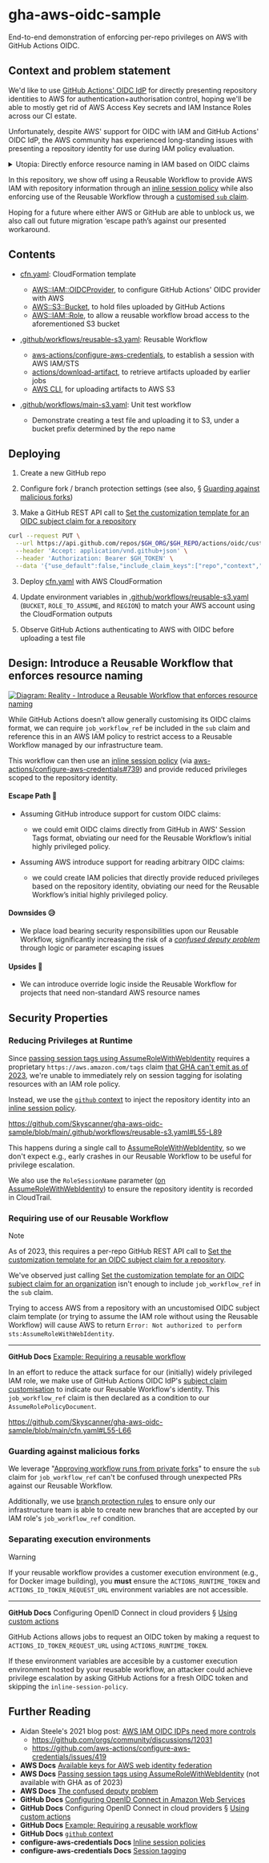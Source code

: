 # gha-aws-oidc-sample
End-to-end demonstration of enforcing per-repo privileges on AWS with GitHub Actions OIDC.

## Context and problem statement
We'd like to use [GitHub Actions' OIDC IdP](https://docs.github.com/en/enterprise-cloud@latest/actions/deployment/security-hardening-your-deployments/configuring-openid-connect-in-cloud-providers) for directly presenting repository identities to AWS for authentication+authorisation control, hoping we'll be able to mostly get rid of AWS Access Key secrets and IAM Instance Roles across our CI estate.

Unfortunately, despite AWS' support for OIDC with IAM and GitHub Actions' OIDC IdP, the AWS community has experienced long-standing issues with presenting a repository identity for use during IAM policy evaluation.

<details>
<summary>Utopia: Directly enforce resource naming in IAM based on OIDC claims</summary>

### Utopia: Directly enforce resource naming in IAM based on OIDC claims

[![Diagram: Utopia](docs/diagram-utopia.png)](docs/diagram-utopia.pdf)

> While directly enforcing resource naming in IAM based on OIDC claims would be the best option toward reducing the number of internally-managed components in the security critical path, we’re unable to take this option today due to parallel blockers on GitHub and AWS' issuance and de-marshalling of OIDC JWT tokens (respectively).
> 
> 
> #### Blockers
> 
> * https://github.com/orgs/community/discussions/12031
> * https://github.com/aws-actions/configure-aws-credentials/issues/419
> 
> (see also, Aidan Steele's 2021 blog post: [AWS IAM OIDC IDPs need more controls](https://awsteele.com/blog/2021/10/12/aws-iam-oidc-idps-need-more-controls.html))

</details>


In this repository, we show off using a Reusable Workflow to provide AWS IAM with repository information through an [inline session policy](https://github.com/aws-actions/configure-aws-credentials#inline-session-policies) while also enforcing use of the Reusable Workflow through a [customised `sub` claim](https://docs.github.com/en/enterprise-cloud@latest/actions/deployment/security-hardening-your-deployments/about-security-hardening-with-openid-connect).

Hoping for a future where either AWS or GitHub are able to unblock us, we also call out future migration ‘escape path’s against our presented workaround.


## Contents
* [cfn.yaml](cfn.yaml): CloudFormation template
  * [AWS::IAM::OIDCProvider](https://docs.aws.amazon.com/AWSCloudFormation/latest/UserGuide/aws-resource-iam-oidcprovider.html), to configure GitHub Actions' OIDC provider with AWS
  * [AWS::S3::Bucket](https://docs.aws.amazon.com/AWSCloudFormation/latest/UserGuide/aws-properties-s3-bucket.html), to hold files uploaded by GitHub Actions
  * [AWS::IAM::Role](https://docs.aws.amazon.com/AWSCloudFormation/latest/UserGuide/aws-resource-iam-role.html), to allow a reusable workflow broad access to the aforementioned S3 bucket

* [.github/workflows/reusable-s3.yaml](.github/workflows/reusable-s3.yaml): Reusable Workflow
  * [aws-actions/configure-aws-credentials](https://github.com/aws-actions/configure-aws-credentials), to establish a session with AWS IAM/STS
  * [actions/download-artifact](https://github.com/actions/download-artifact), to retrieve artifacts uploaded by earlier jobs
  * [AWS CLI](https://aws.amazon.com/cli/), for uploading artifacts to AWS S3

* [.github/workflows/main-s3.yaml](.github/workflows/main-s3.yaml): Unit test workflow
  * Demonstrate creating a test file and uploading it to S3, under a bucket prefix determined by the repo name

## Deploying
1. Create a new GitHub repo

2. Configure fork / branch protection settings (see also, § [Guarding against malicious forks](README.md#guarding-against-malicious-forks))

2. Make a GitHub REST API call to [Set the customization template for an OIDC subject claim for a repository](https://docs.github.com/en/enterprise-cloud@latest/rest/actions/oidc?apiVersion=2022-11-28#set-the-customization-template-for-an-oidc-subject-claim-for-a-repository)

```bash
curl --request PUT \
  --url https://api.github.com/repos/$GH_ORG/$GH_REPO/actions/oidc/customization/sub \
  --header 'Accept: application/vnd.github+json' \
  --header 'Authorization: Bearer $GH_TOKEN' \
  --data '{"use_default":false,"include_claim_keys":["repo","context","job_workflow_ref"]}'
```

3. Deploy [cfn.yaml](cfn.yaml) with AWS CloudFormation

4. Update environment variables in [.github/workflows/reusable-s3.yaml](.github/workflows/reusable-s3.yaml) (`BUCKET`, `ROLE_TO_ASSUME`, and `REGION`) to match your AWS account using the CloudFormation outputs

4. Observe GitHub Actions authenticating to AWS with OIDC before uploading a test file

## Design: Introduce a Reusable Workflow that enforces resource naming
[![Diagram: Reality - Introduce a Reusable Workflow that enforces resource naming](docs/diagram-reality.png)](docs/diagram-reality.pdf)

While GitHub Actions doesn’t allow generally customising its OIDC claims format, we can require `job_workflow_ref` be included in the `sub` claim and reference this in an AWS IAM policy to restrict access to a Reusable Workflow managed by our infrastructure team.

This workflow can then use an [inline session policy](https://github.com/aws-actions/configure-aws-credentials#inline-session-policies) (via [aws-actions/configure-aws-credentials#739](https://github.com/aws-actions/configure-aws-credentials/pull/739)) and provide reduced privileges scoped to the repository identity.


#### Escape Path 🏃

* Assuming GitHub introduce support for custom OIDC claims:

  * we could emit OIDC claims directly from GitHub in AWS' Session Tags format, obviating our need for the Reusable Workflow’s initial highly privileged policy.

* Assuming AWS introduce support for reading arbitrary OIDC claims:

  * we could create IAM policies that directly provide reduced privileges based on the repository identity, obviating our need for the Reusable Workflow’s initial highly privileged policy.


#### Downsides 😥

  * We place load bearing security responsibilities upon our Reusable Workflow, significantly increasing the risk of a *[confused deputy problem](https://docs.aws.amazon.com/IAM/latest/UserGuide/confused-deputy.html)* through logic or parameter escaping issues


#### Upsides 🚀

  * We can introduce override logic inside the Reusable Workflow for projects that need non-standard AWS resource names


## Security Properties
### Reducing Privileges at Runtime

Since [passing session tags using AssumeRoleWithWebIdentity](https://docs.aws.amazon.com/IAM/latest/UserGuide/id_session-tags.html#id_session-tags_adding-assume-role-idp) requires a proprietary `https://aws.amazon.com/tags` claim [that GHA can't emit as of 2023](https://github.com/orgs/community/discussions/12031), we're unable to immediately rely on session tagging for isolating resources with an IAM role policy.

Instead, we use the [`github` context](https://docs.github.com/en/enterprise-cloud@latest/actions/learn-github-actions/contexts#github-context) to inject the repository identity into an [inline session policy](https://github.com/aws-actions/configure-aws-credentials#inline-session-policies).

https://github.com/Skyscanner/gha-aws-oidc-sample/blob/main/.github/workflows/reusable-s3.yaml#L55-L89

This happens during a single call to [AssumeRoleWithWebIdentity](https://docs.aws.amazon.com/STS/latest/APIReference/API_AssumeRoleWithWebIdentity.html), so we don't expect e.g., early crashes in our Reusable Workflow to be useful for privilege escalation.

We also use the `RoleSessionName` parameter ([on AssumeRoleWithWebIdentity](https://docs.aws.amazon.com/STS/latest/APIReference/API_AssumeRoleWithWebIdentity.html)) to ensure the repository identity is recorded in CloudTrail.

### Requiring use of our Reusable Workflow
> [!NOTE]
> As of 2023, this requires a per-repo GitHub REST API call to [Set the customization template for an OIDC subject claim for a repository](https://docs.github.com/en/enterprise-cloud@latest/rest/actions/oidc?apiVersion=2022-11-28#set-the-customization-template-for-an-oidc-subject-claim-for-a-repository).
>
> We've observed just calling [Set the customization template for an OIDC subject claim for an organization](https://docs.github.com/en/enterprise-cloud@latest/rest/actions/oidc?apiVersion=2022-11-28#set-the-customization-template-for-an-oidc-subject-claim-for-an-organization) isn't enough to include `job_workflow_ref` in the `sub` claim.
>
> Trying to access AWS from a repository with an uncustomised OIDC subject claim template (or trying to assume the IAM role without using the Reusable Workflow) will cause AWS to return `Error: Not authorized to perform sts:AssumeRoleWithWebIdentity`.
>
> ---
> **GitHub Docs** [Example: Requiring a reusable workflow](https://docs.github.com/en/enterprise-cloud@latest/actions/deployment/security-hardening-your-deployments/about-security-hardening-with-openid-connect)

In an effort to reduce the attack surface for our (initially) widely privileged IAM role, we make use of GitHub Actions OIDC IdP's [subject claim customisation](https://docs.github.com/en/enterprise-cloud@latest/actions/deployment/security-hardening-your-deployments/about-security-hardening-with-openid-connect#customizing-the-subject-claims-for-an-organization-or-repository) to indicate our Reusable Workflow's identity. This `job_workflow_ref` claim is then declared as a condition to our `AssumeRolePolicyDocument`.

https://github.com/Skyscanner/gha-aws-oidc-sample/blob/main/cfn.yaml#L55-L66


### Guarding against malicious forks
We leverage "[Approving workflow runs from private forks](https://docs.github.com/en/enterprise-cloud@latest/actions/managing-workflow-runs/approving-workflow-runs-from-private-forks)" to ensure the `sub` claim for `job_workflow_ref` can't be confused through unexpected PRs against our Reusable Workflow.

Additionally, we use [branch protection rules](https://docs.github.com/en/enterprise-cloud@latest/repositories/configuring-branches-and-merges-in-your-repository/managing-protected-branches/managing-a-branch-protection-rule#creating-a-branch-protection-rule) to ensure only our infrastructure team is able to create new branches that are accepted by our IAM role's `job_workflow_ref` condition.


### Separating execution environments
> [!WARNING]
> If your reusable workflow provides a customer execution environment (e.g., for Docker image
> building), you **must** ensure the `ACTIONS_RUNTIME_TOKEN` and `ACTIONS_ID_TOKEN_REQUEST_URL`
> environment variables are not accessible.
>
> ---
> **GitHub Docs** Configuring OpenID Connect in cloud providers § [Using custom actions](https://docs.github.com/en/enterprise-cloud@latest/actions/deployment/security-hardening-your-deployments/configuring-openid-connect-in-cloud-providers#using-custom-actions)

GitHub Actions allows jobs to request an OIDC token by making a request to `ACTIONS_ID_TOKEN_REQUEST_URL` using `ACTIONS_RUNTIME_TOKEN`.

If these environment variables are accesible by a customer execution environment hosted by your reusable workflow, an attacker could achieve privilege escalation by asking GitHub Actions for a fresh OIDC token and skipping the `inline-session-policy`.

## Further Reading

  * Aidan Steele's 2021 blog post: [AWS IAM OIDC IDPs need more controls](https://awsteele.com/blog/2021/10/12/aws-iam-oidc-idps-need-more-controls.html)
    * https://github.com/orgs/community/discussions/12031
    * https://github.com/aws-actions/configure-aws-credentials/issues/419
  * **AWS Docs** [Available keys for AWS web identity federation](https://docs.aws.amazon.com/IAM/latest/UserGuide/reference_policies_iam-condition-keys.html#condition-keys-wif)
  * **AWS Docs** [Passing session tags using AssumeRoleWithWebIdentity](https://docs.aws.amazon.com/IAM/latest/UserGuide/id_session-tags.html#id_session-tags_adding-assume-role-idp) (not available with GHA as of 2023)
  * **AWS Docs** [The confused deputy problem](https://docs.aws.amazon.com/IAM/latest/UserGuide/confused-deputy.html)
  * **GitHub Docs** [Configuring OpenID Connect in Amazon Web Services](https://docs.github.com/en/enterprise-cloud@latest/actions/deployment/security-hardening-your-deployments/configuring-openid-connect-in-amazon-web-services)
  * **GitHub Docs** Configuring OpenID Connect in cloud providers § [Using custom actions](https://docs.github.com/en/enterprise-cloud@latest/actions/deployment/security-hardening-your-deployments/configuring-openid-connect-in-cloud-providers#using-custom-actions)
  * **GitHub Docs** [Example: Requiring a reusable workflow](https://docs.github.com/en/enterprise-cloud@latest/actions/deployment/security-hardening-your-deployments/about-security-hardening-with-openid-connect#example-requiring-a-reusable-workflow)
  * **GitHub Docs** [`github` context](https://docs.github.com/en/enterprise-cloud@latest/actions/learn-github-actions/contexts#github-context)
  * **configure-aws-credentials Docs** [Inline session policies](https://github.com/aws-actions/configure-aws-credentials#inline-session-policies)
  * **configure-aws-credentials Docs** [Session tagging](https://github.com/aws-actions/configure-aws-credentials#session-tagging)
